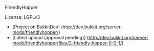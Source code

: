 FriendlyHopper

License: LGPLv3

* [Project on BukkitDev] (http://dev.bukkit.org/server-mods/friendlyhopper/)
* [Latest upload (approval pending)] (http://dev.bukkit.org/server-mods/friendlyhopper/files/2-friendly-hopper-0-0-1/)